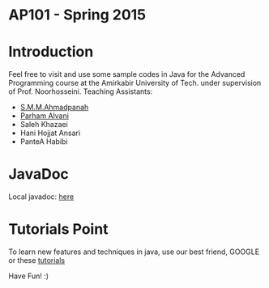 AP101 - Spring 2015
=======

# Introduction
Feel free to visit and use some sample codes in Java for the Advanced Programming course at the Amirkabir University of Tech. under supervision of Prof. Noorhosseini.
Teaching Assistants:
 - [S.M.M.Ahmadpanah](https://github.com/smahmadpanah)
 - [Parham Alvani](https://github.com/1995parham)
 - Saleh Khazaei
 - Hani Hojjat Ansari
 - PanteA Habibi

# JavaDoc
Local javadoc: [here](http://ceit.aut.ac.ir/~9231058/java)

# Tutorials Point
To learn new features and techniques in java, use our best friend, GOOGLE or these [tutorials](http://www.tutorialspoint.com/index.htm)

Have Fun! :)

